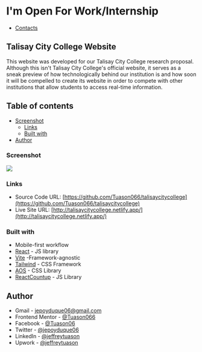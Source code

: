 # I'm Open For Work/Internship

- [Contacts](#author)

## Talisay City College Website

This website was developed for our Talisay City College research proposal. Although this isn't Talisay City College's official website, it serves as a sneak preview of how technologically behind our institution is and how soon it will be compelled to create its website in order to compete with other institutions that allow students to access real-time information.

## Table of contents

- [Screenshot](#screenshot)
  - [Links](#links)
  - [Built with](#built-with)
- [Author](#author)

### Screenshot

![](https://res.cloudinary.com/dwiivmg3b/image/upload/v1675300859/talisay-city-college/screenshot_nppach.jpg)

### Links

- Source Code URL: [https://github.com/Tuason066/talisaycitycollege](https://github.com/Tuason066/talisaycitycollege)
- Live Site URL: [http://talisaycitycollege.netlify.app/](http://talisaycitycollege.netlify.app/)

### Built with

- Mobile-first workflow
- [React](https://reactjs.org/) - JS library
- [Vite](https://vitejs.dev/) -Framework-agnostic
- [Tailwind](https://tailwindcss.com/) - CSS Framework
- [AOS](https://michalsnik.github.io/aos/) - CSS Library
- [ReactCountup](https://github.com/glennreyes/react-countup) - JS Library

## Author

- Gmail - [jepoyduque06@gmail.com](https://mail.google.com/mail/u/0/#inbox?compose=new)
- Frontend Mentor - [@Tuason066](https://www.frontendmentor.io/profile/Tuason066)
- Facebook - [@Tuason06](https://www.facebook.com/Tuason06)
- Twitter - [@jepoyduque06](https://www.twitter.com/jepoyduque06)
- LinkedIn - [@jeffreytuason](https://www.linkedin.com/in/jeffreytuason/)
- Upwork - [@jeffreytuason](https://www.upwork.com/freelancers/~01ceb92ba1bd22d563)
